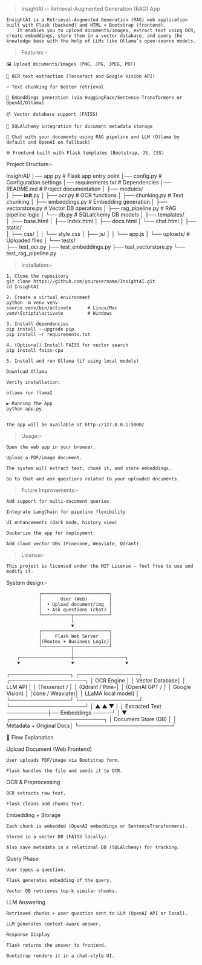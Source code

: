 > InsightAI :– Retrieval-Augmented Generation (RAG) App

    InsightAI is a Retrieval-Augmented Generation (RAG) web application built with Flask (backend) and HTML + Bootstrap (frontend).
        It enables you to upload documents/images, extract text using OCR, create embeddings, store them in a vector database, and query the knowledge base with the help of LLMs like Ollama’s open-source models.

> Features:-

    🖼 Upload documents/images (PNG, JPG, JPEG, PDF)

    🔎 OCR text extraction (Tesseract and Google Vision API)

    ✂ Text chunking for better retrieval

    🧠 Embeddings generation (via HuggingFace/Sentence-Transformers or OpenAI/Ollama)

    📦 Vector database support (FAISS)

    💾 SQLAlchemy integration for document metadata storage

    💬 Chat with your documents using RAG pipeline and LLM (Ollama by default and OpenAI on fallback)

    🌐 Frontend built with Flask templates (Bootstrap, JS, CSS)


Project Structure:-

InsightAI/
│── app.py                # Flask app entry point
│── config.py             # Configuration settings
│── requirements.txt      # Dependencies
│── README.md             # Project documentation
│
├── modules/              
│   ├── __init__.py
│   ├── ocr.py            # OCR functions
│   ├── chunking.py       # Text chunking
│   ├── embeddings.py     # Embedding generation
│   ├── vectorstore.py    # Vector DB operations
│   ├── rag_pipeline.py   # RAG pipeline logic
│   └── db.py             # SQLalchemy DB models
│
├── templates/           
│   ├── base.html
│   ├── index.html
│   ├── docs.html
│   └── chat.html
│
├── static/               
│   ├── css/
│   │   └── style.css
│   ├── js/
│   │   └── app.js
│   └── uploads/          # Uploaded files
│
└── tests/                
    ├── test_ocr.py
    ├── test_embeddings.py
    ├── test_vectorstore.py
    └── test_rag_pipeline.py


> Installation:-

    1. Clone the repository
    git clone https://github.com/yourusername/InsightAI.git
    cd InsightAI

    2. Create a virtual environment
    python -m venv venv
    source venv/bin/activate      # Linux/Mac
    venv\Scripts\activate         # Windows

    3. Install dependencies
    pip install --upgrade pip
    pip install -r requirements.txt

    4. (Optional) Install FAISS for vector search
    pip install faiss-cpu

    5. Install and run Ollama (if using local models)

    Download Ollama

    Verify installation:

    ollama run llama2

    ▶️ Running the App
    python app.py


    The app will be available at http://127.0.0.1:5000/

> Usage:-

    Open the web app in your browser.

    Upload a PDF/image document.

    The system will extract text, chunk it, and store embeddings.

    Go to Chat and ask questions related to your uploaded documents.


> Future Improvements:-

    Add support for multi-document queries

    Integrate LangChain for pipeline flexibility

    UI enhancements (dark mode, history view)

    Dockerize the app for deployment

    Add cloud vector DBs (Pinecone, Weaviate, Qdrant)

> License:-

    This project is licensed under the MIT License – feel free to use and modify it.


System design:-


                ┌─────────────────────────┐
                │       User (Web)        │
                │  • Upload document/img  │
                │  • Ask questions (chat) │
                └───────────┬─────────────┘
                            │
                            ▼
                ┌─────────────────────────┐
                │     Flask Web Server    │
                │(Routes + Business Logic)│
                └───────────┬─────────────┘
                            │
        ┌───────────────────┼───────────────────┐
        ▼                   ▼                   ▼
┌────────────────┐  ┌────────────────┐  ┌────────────────────┐
│   OCR Engine   │  │ Vector Database│  │    LLM API         │
│ (Tesseract /   │  │ (Qdrant / Pine-│  │ (OpenAI GPT /      │
│ Google Vision) │  │cone / Weaviate)│  │ LLaMA local model) │
└────────────────┘  └────────────────┘  └────────────────────┘
        │                   ▲                   ▲
        ▼                   │                   │
  Extracted Text ───────────┼── Embeddings ─────┘
                            │
                            ▼
                ┌─────────────────────────┐
                │   Document Store (DB)   │
                │ Metadata + Original Docs│
                └─────────────────────────┘


🔹 Flow Explanation

Upload Document (Web Frontend)

    User uploads PDF/image via Bootstrap form.

    Flask handles the file and sends it to OCR.

OCR & Preprocessing

    OCR extracts raw text.

    Flask cleans and chunks text.

Embedding + Storage

    Each chunk is embedded (OpenAI embeddings or SentenceTransformers).

    Stored in a vector DB (FAISS locally).

    Also save metadata in a relational DB (SQLAlchemy) for tracking.

Query Phase

    User types a question.

    Flask generates embedding of the query.

    Vector DB retrieves top-k similar chunks.

LLM Answering

    Retrieved chunks + user question sent to LLM (OpenAI API or local).

    LLM generates context-aware answer.

    Response Display

    Flask returns the answer to frontend.

    Bootstrap renders it in a chat-style UI.




